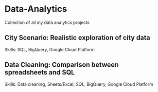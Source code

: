 # Data-Analytics
Collection of all my data analytics projects

## City Scenario: Realistic exploration of city data
Skills: SQL, BigQuery, Google Cloud Platform

## Data Cleaning: Comparison between spreadsheets and SQL
Skills: Data cleaning, Sheets/Excel, SQL, BigQuery, Google Cloud Platform
